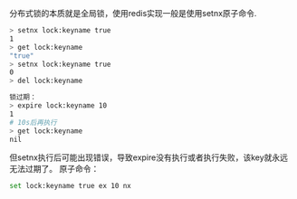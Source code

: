 分布式锁的本质就是全局锁，使用redis实现一般是使用setnx原子命令.
```bash
> setnx lock:keyname true
1
> get lock:keyname
"true"
> setnx lock:keyname true
0
> del lock:keyname
```
```bash
锁过期：
> expire lock:keyname 10
1
# 10s后再执行
> get lock:keyname
nil
```

但setnx执行后可能出现错误，导致expire没有执行或者执行失败，该key就永远无法过期了。
原子命令：
```bash
set lock:keyname true ex 10 nx
```
